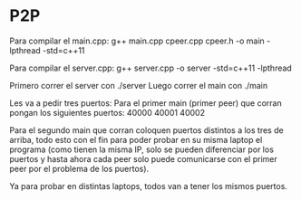 # P2P

Para compilar el main.cpp:
g++ main.cpp cpeer.cpp cpeer.h -o main -lpthread -std=c++11

Para compilar el server.cpp:
g++ server.cpp -o server -std=c++11 -lpthread

Primero correr el server con ./server
Luego correr el main con ./main

Les va a pedir tres puertos:
Para el primer main (primer peer) que corran pongan los siguientes puertos:
40000 40001 40002

Para el segundo main que corran coloquen puertos distintos a los tres de arriba, todo esto con el fin para poder probar en su misma laptop el programa (como tienen la misma IP, solo se pueden diferenciar por los puertos y hasta ahora cada peer solo puede comunicarse con el primer peer por el problema de los puertos).

Ya para probar en distintas laptops, todos van a tener los mismos puertos.
